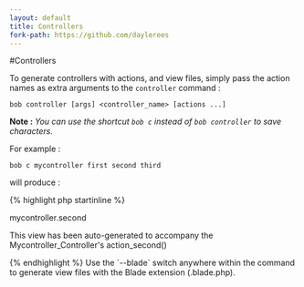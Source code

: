 ```yaml
---
layout: default
title: Controllers
fork-path: https://github.com/daylerees
---
```


#Controllers

To generate controllers with actions, and view files, simply pass the action names as extra arguments to the `controller` command :

	bob controller [args] <controller_name> [actions ...]

**Note :** *You can use the shortcut `bob c` instead of `bob controller` to save characters.*

For example :

	bob c mycontroller first second third

will produce :

{% highlight php startinline %}
<?php

class Mycontroller_Controller extends Base_Controller {

	public function action_index()
	{
		// code here..

		return View::make('mycontroller.index');
	}

	public function action_first()
	{
		// code here..

		return View::make('mycontroller.first');
	}

	public function action_second()
	{
		// code here..

		return View::make('mycontroller.second');
	}

	public function action_third()
	{
		// code here..

		return View::make('mycontroller.third');
	}

}
{% endhighlight %}


with the following view created for each action :

{% highlight html startinline %}
<h1>mycontroller.second</h1>

<p>This view has been auto-generated to accompany the Mycontroller_Controller's action_second()</p>
{% endhighlight %}

Use the `--blade` switch anywhere within the command to generate view files with the Blade extension (.blade.php).
